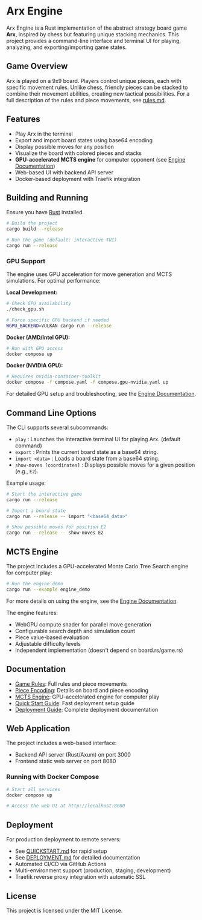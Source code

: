 # Arx Engine

Arx Engine is a Rust implementation of the abstract strategy board game **Arx**, inspired by chess but featuring unique stacking mechanics. This project provides a command-line interface and terminal UI for playing, analyzing, and exporting/importing game states.

## Game Overview
Arx is played on a 9x9 board. Players control unique pieces, each with specific movement rules. Unlike chess, friendly pieces can be stacked to combine their movement abilities, creating new tactical possibilities. For a full description of the rules and piece movements, see [rules.md](./rules.md).

## Features
- Play Arx in the terminal
- Export and import board states using base64 encoding
- Display possible moves for any position
- Visualize the board with colored pieces and stacks
- **GPU-accelerated MCTS engine** for computer opponent (see [Engine Documentation](src/engine/README.md))
- Web-based UI with backend API server
- Docker-based deployment with Traefik integration

## Building and Running

Ensure you have [Rust](https://www.rust-lang.org/tools/install) installed.

```sh
# Build the project
cargo build --release

# Run the game (default: interactive TUI)
cargo run --release
```

### GPU Support

The engine uses GPU acceleration for move generation and MCTS simulations. For optimal performance:

**Local Development:**
```sh
# Check GPU availability
./check_gpu.sh

# Force specific GPU backend if needed
WGPU_BACKEND=VULKAN cargo run --release
```

**Docker (AMD/Intel GPU):**
```sh
# Run with GPU access
docker compose up
```

**Docker (NVIDIA GPU):**
```sh
# Requires nvidia-container-toolkit
docker compose -f compose.yaml -f compose.gpu-nvidia.yaml up
```

For detailed GPU setup and troubleshooting, see the [Engine Documentation](src/engine/README.md#gpu-setup-and-troubleshooting).

## Command Line Options
The CLI supports several subcommands:

- `play` : Launches the interactive terminal UI for playing Arx. (default command)
- `export` : Prints the current board state as a base64 string.
- `import <data>` : Loads a board state from a base64 string.
- `show-moves [coordinates]` : Displays possible moves for a given position (e.g., `E2`).

Example usage:
```sh
# Start the interactive game
cargo run --release

# Import a board state
cargo run --release -- import "<base64_data>"

# Show possible moves for position E2
cargo run --release -- show-moves E2
```

## MCTS Engine

The project includes a GPU-accelerated Monte Carlo Tree Search engine for computer play:

```sh
# Run the engine demo
cargo run --example engine_demo
```

For more details on using the engine, see the [Engine Documentation](src/engine/README.md).

The engine features:
- WebGPU compute shader for parallel move generation
- Configurable search depth and simulation count
- Piece value-based evaluation
- Adjustable difficulty levels
- Independent implementation (doesn't depend on board.rs/game.rs)

## Documentation
- [Game Rules](./rules.md): Full rules and piece movements
- [Piece Encoding](.github/instructions/piece_encoding.instructions.md): Details on board and piece encoding
- [MCTS Engine](src/engine/README.md): GPU-accelerated engine for computer play
- [Quick Start Guide](./QUICKSTART.md): Fast deployment setup guide
- [Deployment Guide](./DEPLOYMENT.md): Complete deployment documentation

## Web Application

The project includes a web-based interface:
- Backend API server (Rust/Axum) on port 3000
- Frontend static web server on port 8080

### Running with Docker Compose
```sh
# Start all services
docker compose up

# Access the web UI at http://localhost:8080
```

## Deployment

For production deployment to remote servers:
- See [QUICKSTART.md](./QUICKSTART.md) for rapid setup
- See [DEPLOYMENT.md](./DEPLOYMENT.md) for detailed documentation
- Automated CI/CD via GitHub Actions
- Multi-environment support (production, staging, development)
- Traefik reverse proxy integration with automatic SSL

## License
This project is licensed under the MIT License.

